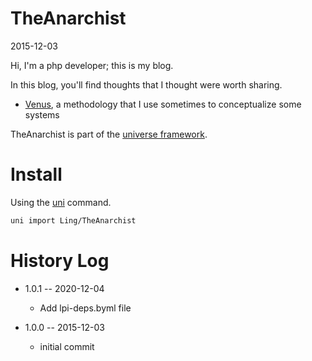 TheAnarchist
============
2015-12-03


Hi, I'm a php developer; this is my blog.


In this blog, you'll find thoughts that I thought were worth sharing.


- [Venus](https://github.com/lingtalfi/TheAnarchist/blob/master/methodology/methodology.venus.eng.md), a methodology that I use sometimes to conceptualize some systems




TheAnarchist is part of the [universe framework](https://github.com/karayabin/universe-snapshot).


Install
==========
Using the [uni](https://github.com/lingtalfi/universe-naive-importer) command.
```bash
uni import Ling/TheAnarchist
```


History Log
===============

- 1.0.1 -- 2020-12-04

    - Add lpi-deps.byml file

- 1.0.0 -- 2015-12-03

    - initial commit
